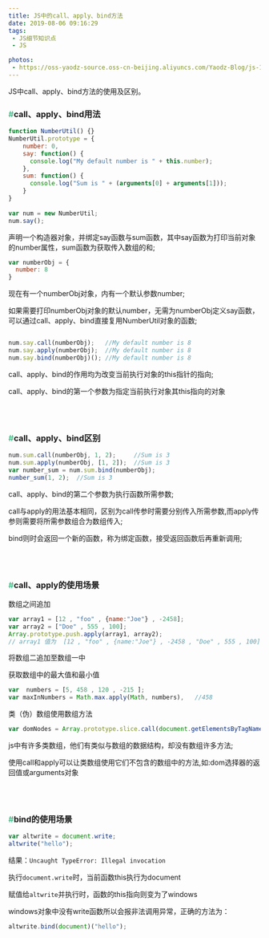 ```yaml
---
title: JS中的call、apply、bind方法
date: 2019-08-06 09:16:29
tags:
 - JS细节知识点
 - JS

photos:
 - https://oss-yaodz-source.oss-cn-beijing.aliyuncs.com/Yaodz-Blog/js-1.jpg
---
```


JS中call、apply、bind方法的使用及区别。

<!-- more -->

### <font color=#4fc08d>\#</font>call、apply、bind用法

```js
function NumberUtil() {}
NumberUtil.prototype = {
    number: 0,
    say: function() {
      console.log("My default number is " + this.number);
    },
    sum: function() {
      console.log("Sum is " + (arguments[0] + arguments[1]));
    }
}
  
var num = new NumberUtil;
num.say();

```
声明一个构造器对象，并绑定say函数与sum函数，其中say函数为打印当前对象的number属性，sum函数为获取传入数组的和;
```js
var numberObj = {
  number: 8
}

```
现在有一个numberObj对象，内有一个默认参数number;

如果需要打印numberObj对象的默认number，无需为numberObj定义say函数，可以通过call、apply、bind直接复用NumberUtil对象的函数;

```js

num.say.call(numberObj);   //My default number is 8
num.say.apply(numberObj);  //My default number is 8
num.say.bind(numberObj)(); //My default number is 8
```

call、apply、bind的作用均为改变当前执行对象的this指针的指向;

call、apply、bind的第一个参数为指定当前执行对象其this指向的对象

<br/>
<br/>

### <font color=#4fc08d>\#</font>call、apply、bind区别

```js
num.sum.call(numberObj, 1, 2);     //Sum is 3
num.sum.apply(numberObj, [1, 2]);  //Sum is 3
var number_sum = num.sum.bind(numberObj);
number_sum(1, 2);  //Sum is 3
```

call、apply、bind的第二个参数为执行函数所需参数;

call与apply的用法基本相同，区别为call传参时需要分别传入所需参数,而apply传参则需要将所需参数组合为数组传入;

bind则时会返回一个新的函数，称为绑定函数，接受返回函数后再重新调用;

<br/>
<br/>

### <font color=#4fc08d>\#</font>call、apply的使用场景

数组之间追加

```js
var array1 = [12 , "foo" , {name:"Joe"} , -2458]; 
var array2 = ["Doe" , 555 , 100]; 
Array.prototype.push.apply(array1, array2); 
// array1 值为  [12 , "foo" , {name:"Joe"} , -2458 , "Doe" , 555 , 100] 
```

将数组二追加至数组一中

获取数组中的最大值和最小值

```js
var  numbers = [5, 458 , 120 , -215 ]; 
var maxInNumbers = Math.max.apply(Math, numbers),   //458
```

类（伪）数组使用数组方法

```js
var domNodes = Array.prototype.slice.call(document.getElementsByTagName("*"));
```

js中有许多类数组，他们有类似与数组的数据结构，却没有数组许多方法;

使用call和apply可以让类数组使用它们不包含的数组中的方法,如:dom选择器的返回值或arguments对象

<br/>
<br/>

### <font color=#4fc08d>\#</font>bind的使用场景

```js
var altwrite = document.write;
altwrite("hello");
```

结果：`Uncaught TypeError: Illegal invocation`

执行`document.write`时，当前函数this执行为document

赋值给`altwrite`并执行时，函数的this指向则变为了windows

windows对象中没有write函数所以会报非法调用异常，正确的方法为：

```js
altwrite.bind(document)("hello");
```
